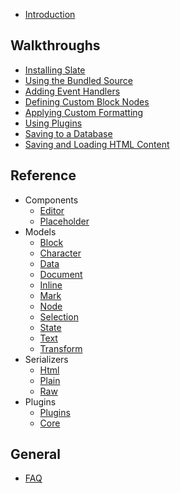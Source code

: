 

- [Introduction](./Readme.md)


## Walkthroughs

- [Installing Slate](./walkthroughs/installing-slate.md)
- [Using the Bundled Source](./walkthroughs/using-the-bundled-source.md)
- [Adding Event Handlers](./walkthroughs/adding-event-handlers.md)
- [Defining Custom Block Nodes](./walkthroughs/defining-custom-block-nodes.md)
- [Applying Custom Formatting](./walkthroughs/applying-custom-formatting.md)
- [Using Plugins](./walkthroughs/using-plugins.md)
- [Saving to a Database](./walkthroughs/saving-to-a-database.md)
- [Saving and Loading HTML Content](./walkthroughs/saving-and-loading-html-content.md)


## Reference

- Components
  - [Editor](./reference/components/editor.md)
  - [Placeholder](./reference/components/placeholder.md)
- Models
  - [Block](./reference/models/block.md)
  - [Character](./reference/models/character.md)
  - [Data](./reference//models/data.md)
  - [Document](./reference/models/document.md)
  - [Inline](./reference/models/inline.md)
  - [Mark](./reference//models/mark.md)
  - [Node](./reference/models/node.md)
  - [Selection](./reference/models/selection.md)
  - [State](./reference/models/state.md)
  - [Text](./reference//models/text.md)
  - [Transform](./reference/models/transform.md)
- Serializers
  - [Html](./reference/serializers/html.md)
  - [Plain](./reference/serializers/plain.md)
  - [Raw](./reference/serializers/raw.md)
- Plugins
  - [Plugins](./reference/plugins/plugins.md)
  - [Core](./reference/plugins/core.md)


## General

- [FAQ](./concepts/faq.md)
